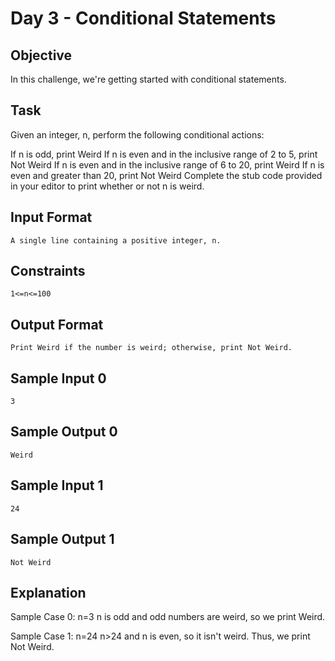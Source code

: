# Day 3 - Conditional Statements

## Objective 
In this challenge, we're getting started with conditional statements.

## Task 
Given an integer, n, perform the following conditional actions:

If n is odd, print Weird
If n is even and in the inclusive range of 2 to 5, print Not Weird
If n is even and in the inclusive range of 6 to 20, print Weird
If n is even and greater than 20, print Not Weird
Complete the stub code provided in your editor to print whether or not n is weird.

## Input Format
```
A single line containing a positive integer, n.
```
## Constraints
```
1<=n<=100
```

## Output Format
```
Print Weird if the number is weird; otherwise, print Not Weird.
```
## Sample Input 0
```
3
```

## Sample Output 0
```
Weird
```
## Sample Input 1
```
24
```

## Sample Output 1
```
Not Weird
```

## Explanation

Sample Case 0: n=3 
n is odd and odd numbers are weird, so we print Weird.

Sample Case 1: n=24
n>24 and n is even, so it isn't weird. Thus, we print Not Weird.